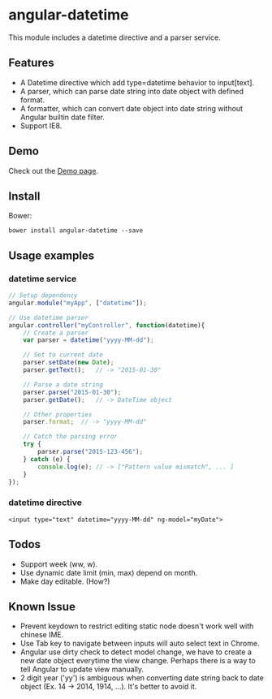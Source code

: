 angular-datetime
================
This module includes a datetime directive and a parser service.

Features
--------
* A Datetime directive which add type=datetime behavior to input[text].
* A parser, which can parse date string into date object with defined format.
* A formatter, which can convert date object into date string without Angular builtin date filter.
* Support IE8.

Demo
----
Check out the [Demo page][demo].

[demo]: https://rawgit.com/eight04/angular-datetime/master/demo.html

Install
-------
Bower:

	bower install angular-datetime --save

Usage examples
--------------
### datetime service ###
```Javascript
// Setup dependency
angular.module("myApp", ["datetime"]);

// Use datetime parser
angular.controller("myController", function(datetime){
	// Create a parser
	var parser = datetime("yyyy-MM-dd");

	// Set to current date
	parser.setDate(new Date);
	parser.getText();	// -> "2015-01-30"

	// Parse a date string
	parser.parse("2015-01-30");
	parser.getDate();	// -> DateTime object

	// Other properties
	parser.format;	// -> "yyyy-MM-dd"

	// Catch the parsing error
	try {
		parser.parse("2015-123-456");
	} catch (e) {
		console.log(e);	// -> ["Pattern value mismatch", ... ]
	}
});
```
### datetime directive ###
```
<input type="text" datetime="yyyy-MM-dd" ng-model="myDate">
```

Todos
-----
* Support week (ww, w).
* Use dynamic date limit (min, max) depend on month.
* Make day editable. (How?)

Known Issue
-----------
* Prevent keydown to restrict editing static node doesn't work well with chinese IME.
* Use Tab key to navigate between inputs will auto select text in Chrome.
* Angular use dirty check to detect model change, we have to create a new date object everytime the view change. Perhaps there is a way to tell Angular to update view manually.
* 2 digit year ('yy') is ambiguous when converting date string back to date object (Ex. 14 -> 2014, 1914, ...). It's better to avoid it.
